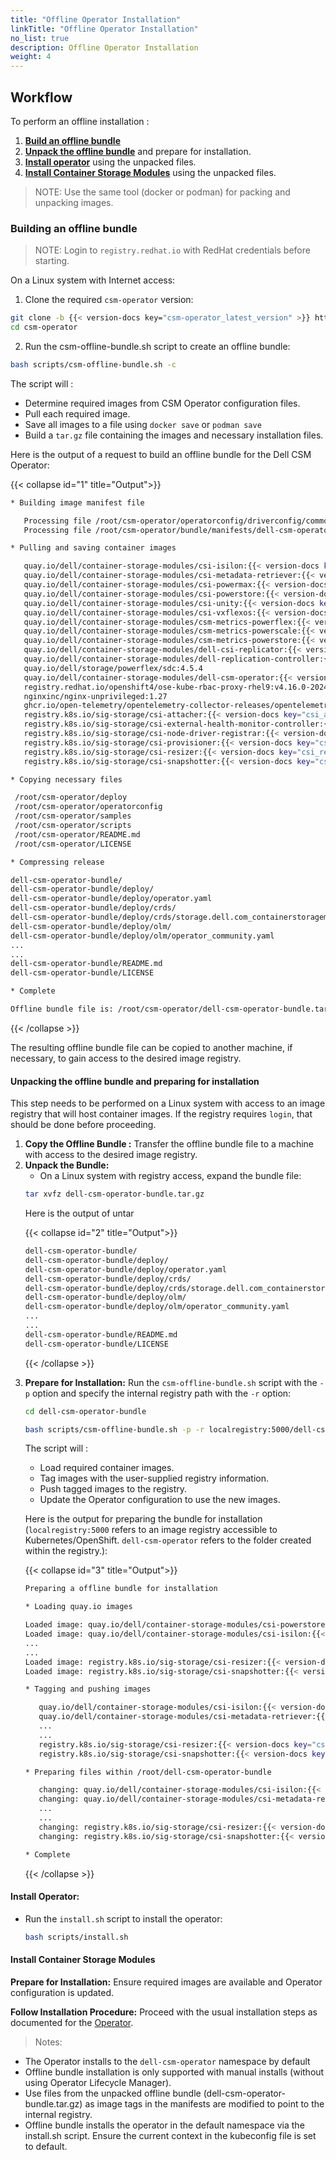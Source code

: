 ```yaml
---
title: "Offline Operator Installation"
linkTitle: "Offline Operator Installation"
no_list: true
description: Offline Operator Installation
weight: 4
---
```


## Workflow

To perform an offline installation :

1. [**Build an offline bundle**](../offline#building-an-offline-bundle-1)
2. [**Unpack the offline bundle**](../offline#unpacking-the-offline-bundle-and-preparing-for-installation-1) and prepare for installation.
3. [**Install operator**](../offline#install-operator-1) using the unpacked files.
4. [**Install Container Storage Modules**](../offline#install-container-storage-module-1) using the unpacked files.

>NOTE: Use the same tool (docker or podman) for packing and unpacking images.

### **Building an offline bundle**

>NOTE: Login to `registry.redhat.io` with RedHat credentials before starting.

On a Linux system with Internet access:

1. Clone the required `csm-operator` version:

```bash
git clone -b {{< version-docs key="csm-operator_latest_version" >}} https://github.com/dell/csm-operator.git
cd csm-operator
```

2. Run the csm-offline-bundle.sh script to create an offline bundle:

```bash
bash scripts/csm-offline-bundle.sh -c
```

The script will :

* Determine required images from CSM Operator configuration files.
* Pull each required image.
* Save all images to a file using `docker save` or `podman save`
* Build a `tar.gz` file containing the images and necessary installation files.

Here is the output of a request to build an offline bundle for the Dell CSM Operator:

{{< collapse id="1" title="Output">}}

```bash
* Building image manifest file

   Processing file /root/csm-operator/operatorconfig/driverconfig/common/default.yaml
   Processing file /root/csm-operator/bundle/manifests/dell-csm-operator.clusterserviceversion.yaml

* Pulling and saving container images

   quay.io/dell/container-storage-modules/csi-isilon:{{< version-docs key="PScale_latestVersion" >}}
   quay.io/dell/container-storage-modules/csi-metadata-retriever:{{< version-docs key="metadata_retriever_latest_version" >}}
   quay.io/dell/container-storage-modules/csi-powermax:{{< version-docs key="PMax_latestVersion" >}}
   quay.io/dell/container-storage-modules/csi-powerstore:{{< version-docs key="PStore_latestVersion" >}}
   quay.io/dell/container-storage-modules/csi-unity:{{< version-docs key="PUnity_latestVersion" >}}
   quay.io/dell/container-storage-modules/csi-vxflexos:{{< version-docs key="PFlex_latestVersion" >}}
   quay.io/dell/container-storage-modules/csm-metrics-powerflex:{{< version-docs key="Observability_csm_metrics_PFlex_image" >}}
   quay.io/dell/container-storage-modules/csm-metrics-powerscale:{{< version-docs key="Observability_csm_metrics_PScale_image" >}}
   quay.io/dell/container-storage-modules/csm-metrics-powerstore:{{< version-docs key="Observability_csm_metrics_PStore_image" >}}
   quay.io/dell/container-storage-modules/dell-csi-replicator:{{< version-docs key="replicator_latest_version" >}}
   quay.io/dell/container-storage-modules/dell-replication-controller:{{< version-docs key="replication_controller_latest_version" >}}
   quay.io/dell/storage/powerflex/sdc:4.5.4
   quay.io/dell/container-storage-modules/dell-csm-operator:{{< version-docs key="csm-operator_latest_version" >}}
   registry.redhat.io/openshift4/ose-kube-rbac-proxy-rhel9:v4.16.0-202409051837.p0.g8ea2c99.assembly.stream.el9
   nginxinc/nginx-unprivileged:1.27
   ghcr.io/open-telemetry/opentelemetry-collector-releases/opentelemetry-collector:{{< version-docs key="opentelemetry_collector_latest_version" >}}
   registry.k8s.io/sig-storage/csi-attacher:{{< version-docs key="csi_attacher_latest_version" >}}
   registry.k8s.io/sig-storage/csi-external-health-monitor-controller:{{< version-docs key="csi_external_health_monitor_controller_latest_version" >}}
   registry.k8s.io/sig-storage/csi-node-driver-registrar:{{< version-docs key="csi_node_driver_registrar_latest_version" >}}
   registry.k8s.io/sig-storage/csi-provisioner:{{< version-docs key="csi_provisioner_latest_version" >}}
   registry.k8s.io/sig-storage/csi-resizer:{{< version-docs key="csi_resizer_latest_version" >}}
   registry.k8s.io/sig-storage/csi-snapshotter:{{< version-docs key="csi_snapshotter_latest_version" >}}

* Copying necessary files

 /root/csm-operator/deploy
 /root/csm-operator/operatorconfig
 /root/csm-operator/samples
 /root/csm-operator/scripts
 /root/csm-operator/README.md
 /root/csm-operator/LICENSE

* Compressing release

dell-csm-operator-bundle/
dell-csm-operator-bundle/deploy/
dell-csm-operator-bundle/deploy/operator.yaml
dell-csm-operator-bundle/deploy/crds/
dell-csm-operator-bundle/deploy/crds/storage.dell.com_containerstoragemodules.yaml
dell-csm-operator-bundle/deploy/olm/
dell-csm-operator-bundle/deploy/olm/operator_community.yaml
...
...
dell-csm-operator-bundle/README.md
dell-csm-operator-bundle/LICENSE

* Complete

Offline bundle file is: /root/csm-operator/dell-csm-operator-bundle.tar.gz
```
{{< /collapse >}}

The resulting offline bundle file can be copied to another machine, if necessary, to gain access to the desired image registry.

#### **Unpacking the offline bundle and preparing for installation**

This step needs to be performed on a Linux system with access to an image registry that will host container images. If the registry requires `login`, that should be done before proceeding.

1. **Copy the Offline Bundle :** Transfer the offline bundle file to a machine with access to the desired image registry.
2. **Unpack the Bundle:**
    - On a Linux system with registry access, expand the bundle file:
    ```bash
    tar xvfz dell-csm-operator-bundle.tar.gz
    ```
   Here is the output of untar
<ul>
{{< collapse id="2" title="Output">}}

   ```bash
   dell-csm-operator-bundle/
   dell-csm-operator-bundle/deploy/
   dell-csm-operator-bundle/deploy/operator.yaml
   dell-csm-operator-bundle/deploy/crds/
   dell-csm-operator-bundle/deploy/crds/storage.dell.com_containerstoragemodules.yaml
   dell-csm-operator-bundle/deploy/olm/
   dell-csm-operator-bundle/deploy/olm/operator_community.yaml
   ...
   ...
   dell-csm-operator-bundle/README.md
   dell-csm-operator-bundle/LICENSE
   ```
{{< /collapse >}}
</ul>

3. **Prepare for Installation:** Run the `csm-offline-bundle.sh` script with the `-p` option and specify the internal registry path with the `-r` option:
      ```bash
      cd dell-csm-operator-bundle

      bash scripts/csm-offline-bundle.sh -p -r localregistry:5000/dell-csm-operator/
      ```

   The script will :

      - Load required container images.
      - Tag images with the user-supplied registry information.
      - Push tagged images to the registry.
      - Update the Operator configuration to use the new images.

      Here is the output for preparing the bundle for installation (`localregistry:5000` refers to an image registry accessible to Kubernetes/OpenShift. `dell-csm-operator` refers to the folder created within the registry.):
<ul>
{{< collapse id="3" title="Output">}}

```bash
Preparing a offline bundle for installation

* Loading quay.io images

Loaded image: quay.io/dell/container-storage-modules/csi-powerstore:{{< version-docs key="PStore_latestVersion" >}}
Loaded image: quay.io/dell/container-storage-modules/csi-isilon:{{< version-docs key="PScale_latestVersion" >}}
...
...
Loaded image: registry.k8s.io/sig-storage/csi-resizer:{{< version-docs key="csi_resizer_latest_version" >}}
Loaded image: registry.k8s.io/sig-storage/csi-snapshotter:{{< version-docs key="csi_snapshotter_latest_version" >}}

* Tagging and pushing images

   quay.io/dell/container-storage-modules/csi-isilon:{{< version-docs key="PScale_latestVersion" >}} -> localregistry:5000/dell-csm-operator/csi-isilon:{{< version-docs key="PScale_latestVersion" >}}
   quay.io/dell/container-storage-modules/csi-metadata-retriever:{{< version-docs key="metadata_retriever_latest_version" >}} -> localregistry:5000/dell-csm-operator/csi-metadata-retriever:{{< version-docs key="metadata_retriever_latest_version" >}}
   ...
   ...
   registry.k8s.io/sig-storage/csi-resizer:{{< version-docs key="csi_resizer_latest_version" >}} -> localregistry:5000/dell-csm-operator/csi-resizer:{{< version-docs key="csi_resizer_latest_version" >}}
   registry.k8s.io/sig-storage/csi-snapshotter:{{< version-docs key="csi_snapshotter_latest_version" >}} -> localregistry:5000/dell-csm-operator/csi-snapshotter:{{< version-docs key="csi_snapshotter_latest_version" >}}

* Preparing files within /root/dell-csm-operator-bundle

   changing: quay.io/dell/container-storage-modules/csi-isilon:{{< version-docs key="PScale_latestVersion" >}} -> localregistry:5000/dell-csm-operator/csi-isilon:{{< version-docs key="PScale_latestVersion" >}}
   changing: quay.io/dell/container-storage-modules/csi-metadata-retriever:{{< version-docs key="metadata_retriever_latest_version" >}} -> localregistry:5000/dell-csm-operator/csi-metadata-retriever:{{< version-docs key="metadata_retriever_latest_version" >}}
   ...
   ...
   changing: registry.k8s.io/sig-storage/csi-resizer:{{< version-docs key="csi_resizer_latest_version" >}} -> localregistry:5000/dell-csm-operator/csi-resizer:{{< version-docs key="csi_resizer_latest_version" >}}
   changing: registry.k8s.io/sig-storage/csi-snapshotter:{{< version-docs key="csi_snapshotter_latest_version" >}} -> localregistry:5000/dell-csm-operator/csi-snapshotter:{{< version-docs key="csi_snapshotter_latest_version" >}}

* Complete
```
{{< /collapse >}}

</ul>

#### **Install Operator:**

   - Run the `install.sh` script to install the operator:

      ```bash
      bash scripts/install.sh
      ```
#### **Install Container Storage Modules**

**Prepare for Installation:** Ensure required images are available and Operator configuration is updated.

**Follow Installation Procedure:** Proceed with the usual installation steps as documented for the [Operator](docs/getting-started/installation/operator/operatorinstallation_openshift/#installation).

>Notes:
- The Operator installs to the `dell-csm-operator` namespace by default
- Offline bundle installation is only supported with manual installs (without using Operator Lifecycle Manager).
- Use files from the unpacked offline bundle (dell-csm-operator-bundle.tar.gz) as image tags in the manifests are modified to point to the internal registry.
- Offline bundle installs the operator in the default namespace via the install.sh script. Ensure the current context in the kubeconfig file is set to default.
